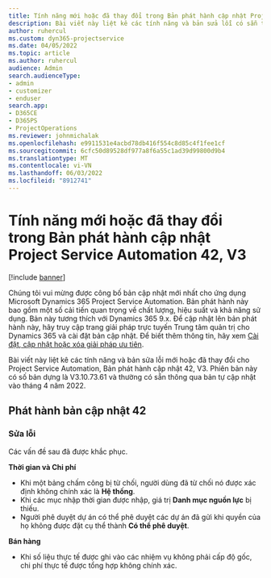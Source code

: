 ```yaml
---
title: Tính năng mới hoặc đã thay đổi trong Bản phát hành cập nhật Project Service Automation 42, V3
description: Bài viết này liệt kê các tính năng và bản sửa lỗi có sẵn trong Microsoft Dynamics 365 Project Service Automation Bản phát hành cập nhật 42, V3.
author: ruhercul
ms.custom: dyn365-projectservice
ms.date: 04/05/2022
ms.topic: article
ms.author: ruhercul
audience: Admin
search.audienceType:
- admin
- customizer
- enduser
search.app:
- D365CE
- D365PS
- ProjectOperations
ms.reviewer: johnmichalak
ms.openlocfilehash: e9911531e4acbd78db416f554c8d85c4f1fee1cf
ms.sourcegitcommit: 6cfc50d89528df977a8f6a55c1ad39d99800d9b4
ms.translationtype: MT
ms.contentlocale: vi-VN
ms.lasthandoff: 06/03/2022
ms.locfileid: "8912741"
---
```

# <a name="whats-new-or-changed-in-project-service-automation-update-release-42-v3"></a>Tính năng mới hoặc đã thay đổi trong Bản phát hành cập nhật Project Service Automation 42, V3

[!include [banner](../includes/psa-now-project-operations.md)]

Chúng tôi vui mừng được công bố bản cập nhật mới nhất cho ứng dụng Microsoft Dynamics 365 Project Service Automation. Bản phát hành này bao gồm một số cải tiến quan trọng về chất lượng, hiệu suất và khả năng sử dụng. Bản này tương thích với Dynamics 365 9.x. Để cập nhật lên bản phát hành này, hãy truy cập trang giải pháp trực tuyến Trung tâm quản trị cho Dynamics 365 và cài đặt bản cập nhật. Để biết thêm thông tin, hãy xem [Cài đặt, cập nhật hoặc xóa giải pháp ưu tiên](/power-platform/admin/install-remove-preferred-solution).

Bài viết này liệt kê các tính năng và bản sửa lỗi mới hoặc đã thay đổi cho Project Service Automation, Bản phát hành cập nhật 42, V3. Phiên bản này có số bản dựng là V3.10.73.61 và thường có sẵn thông qua bản tự cập nhật vào tháng 4 năm 2022.

## <a name="update-release-42"></a>Phát hành bản cập nhật 42

### <a name="bug-fixes"></a>Sửa lỗi

Các vấn đề sau đã được khắc phục.

**Thời gian và Chi phí**

- Khi một bảng chấm công bị từ chối, người dùng đã từ chối nó được xác định không chính xác là **Hệ thống**.
- Khi các mục nhập thời gian được nhập, giá trị **Danh mục nguồn lực** bị thiếu.
- Người phê duyệt dự án có thể phê duyệt các dự án đã gửi khi quyền của họ không được đặt cụ thể thành **Có thể phê duyệt**.

**Bán hàng**

- Khi số liệu thực tế được ghi vào các nhiệm vụ không phải cấp độ gốc, chi phí thực tế được tổng hợp không chính xác.
